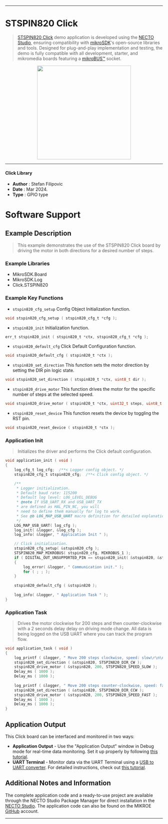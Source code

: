 
---
# STSPIN820 Click

> [STSPIN820 Click](https://www.mikroe.com/?pid_product=MIKROE-3544) demo application is developed using
the [NECTO Studio](https://www.mikroe.com/necto), ensuring compatibility with [mikroSDK](https://www.mikroe.com/mikrosdk)'s
open-source libraries and tools. Designed for plug-and-play implementation and testing, the demo is fully compatible with
all development, starter, and mikromedia boards featuring a [mikroBUS&trade;](https://www.mikroe.com/mikrobus) socket.

<p align="center">
  <img src="https://www.mikroe.com/?pid_product=MIKROE-3544&image=1" height=300px>
</p>

---

#### Click Library

- **Author**        : Stefan Filipovic
- **Date**          : Mar 2024.
- **Type**          : GPIO type

# Software Support

## Example Description

> This example demonstrates the use of the STSPIN820 Click board by driving the motor in both directions for a desired number of steps.

### Example Libraries

- MikroSDK.Board
- MikroSDK.Log
- Click.STSPIN820

### Example Key Functions

- `stspin820_cfg_setup` Config Object Initialization function.
```c
void stspin820_cfg_setup ( stspin820_cfg_t *cfg );
```

- `stspin820_init` Initialization function.
```c
err_t stspin820_init ( stspin820_t *ctx, stspin820_cfg_t *cfg );
```

- `stspin820_default_cfg` Click Default Configuration function.
```c
void stspin820_default_cfg ( stspin820_t *ctx );
```

- `stspin820_set_direction` This function sets the motor direction by setting the DIR pin logic state.
```c
void stspin820_set_direction ( stspin820_t *ctx, uint8_t dir );
```

- `stspin820_drive_motor` This function drives the motor for the specific number of steps at the selected speed.
```c
void stspin820_drive_motor ( stspin820_t *ctx, uint32_t steps, uint8_t speed );
```

- `stspin820_reset_device` This function resets the device by toggling the RST pin.
```c
void stspin820_reset_device ( stspin820_t *ctx );
```

### Application Init

> Initializes the driver and performs the Click default configuration.

```c
void application_init ( void )
{
    log_cfg_t log_cfg;  /**< Logger config object. */
    stspin820_cfg_t stspin820_cfg;  /**< Click config object. */

    /** 
     * Logger initialization.
     * Default baud rate: 115200
     * Default log level: LOG_LEVEL_DEBUG
     * @note If USB_UART_RX and USB_UART_TX 
     * are defined as HAL_PIN_NC, you will 
     * need to define them manually for log to work. 
     * See @b LOG_MAP_USB_UART macro definition for detailed explanation.
     */
    LOG_MAP_USB_UART( log_cfg );
    log_init( &logger, &log_cfg );
    log_info( &logger, " Application Init " );

    // Click initialization.
    stspin820_cfg_setup( &stspin820_cfg );
    STSPIN820_MAP_MIKROBUS( stspin820_cfg, MIKROBUS_1 );
    if ( DIGITAL_OUT_UNSUPPORTED_PIN == stspin820_init( &stspin820, &stspin820_cfg ) ) 
    {
        log_error( &logger, " Communication init." );
        for ( ; ; );
    }
    
    stspin820_default_cfg ( &stspin820 );
    
    log_info( &logger, " Application Task " );
}
```

### Application Task

> Drives the motor clockwise for 200 steps and then counter-clockwise with a 2 seconds
delay delay on driving mode change. All data is being logged on the USB UART where
you can track the program flow.

```c
void application_task ( void )
{
    log_printf ( &logger, " Move 200 steps clockwise, speed: slow\r\n\n" );
    stspin820_set_direction ( &stspin820, STSPIN820_DIR_CW );
    stspin820_drive_motor ( &stspin820, 200, STSPIN820_SPEED_SLOW );
    Delay_ms ( 1000 );
    Delay_ms ( 1000 );
    
    log_printf ( &logger, " Move 200 steps counter-clockwise, speed: fast\r\n\n" );
    stspin820_set_direction ( &stspin820, STSPIN820_DIR_CCW );
    stspin820_drive_motor ( &stspin820, 200, STSPIN820_SPEED_FAST );
    Delay_ms ( 1000 );
    Delay_ms ( 1000 );
}
```

## Application Output

This Click board can be interfaced and monitored in two ways:
- **Application Output** - Use the "Application Output" window in Debug mode for real-time data monitoring.
Set it up properly by following [this tutorial](https://www.youtube.com/watch?v=ta5yyk1Woy4).
- **UART Terminal** - Monitor data via the UART Terminal using
a [USB to UART converter](https://www.mikroe.com/click/interface/usb?interface*=uart,uart). For detailed instructions,
check out [this tutorial](https://help.mikroe.com/necto/v2/Getting%20Started/Tools/UARTTerminalTool).

## Additional Notes and Information

The complete application code and a ready-to-use project are available through the NECTO Studio Package Manager for 
direct installation in the [NECTO Studio](https://www.mikroe.com/necto). The application code can also be found on
the MIKROE [GitHub](https://github.com/MikroElektronika/mikrosdk_click_v2) account.

---
